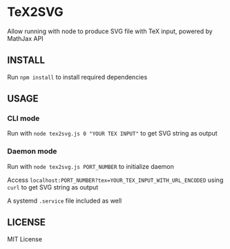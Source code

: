 # TeX2SVG

Allow running with node to produce SVG file with TeX input, powered by MathJax API

## INSTALL

Run `npm install` to install required dependencies

## USAGE

### CLI mode

Run with `node tex2svg.js 0 "YOUR TEX INPUT"` to get SVG string as output

### Daemon mode

Run with `node tex2svg.js PORT_NUMBER` to initialize daemon

Access `localhost:PORT_NUMBER?tex=YOUR_TEX_INPUT_WITH_URL_ENCODED` using `curl` to get SVG string as output

A systemd `.service` file included as well

## LICENSE

MIT License

